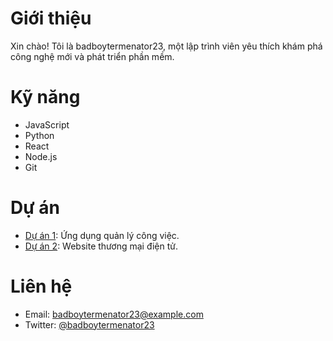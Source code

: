 # Giới thiệu
Xin chào! Tôi là badboytermenator23, một lập trình viên yêu thích khám phá công nghệ mới và phát triển phần mềm.

# Kỹ năng
- JavaScript
- Python
- React
- Node.js
- Git

# Dự án
- [Dự án 1](https://github.com/badboytermenator23/project1): Ứng dụng quản lý công việc.
- [Dự án 2](https://github.com/badboytermenator23/project2): Website thương mại điện tử.

# Liên hệ
- Email: badboytermenator23@example.com
- Twitter: [@badboytermenator23](https://twitter.com/badboytermenator23)